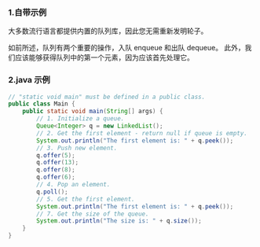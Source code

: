 ### 1.自带示例

大多数流行语言都提供内置的队列库，因此您无需重新发明轮子。

如前所述，队列有两个重要的操作，入队 enqueue 和出队 dequeue。 此外，我们应该能够获得队列中的第一个元素，因为应该首先处理它。

### 2.java 示例

```java
// "static void main" must be defined in a public class.
public class Main {
    public static void main(String[] args) {
        // 1. Initialize a queue.
        Queue<Integer> q = new LinkedList();
        // 2. Get the first element - return null if queue is empty.
        System.out.println("The first element is: " + q.peek());
        // 3. Push new element.
        q.offer(5);
        q.offer(13);
        q.offer(8);
        q.offer(6);
        // 4. Pop an element.
        q.poll();
        // 5. Get the first element.
        System.out.println("The first element is: " + q.peek());
        // 7. Get the size of the queue.
        System.out.println("The size is: " + q.size());
    }
}
```
